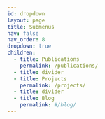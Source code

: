 ```yaml
---
id: dropdown
layout: page
title: Submenus
nav: false
nav_order: 8
dropdown: true
children:
  - title: Publications
    permalink: /publications/
  - title: divider
  - title: Projects
    permalink: /projects/
  - title: divider
  - title: Blog
    permalink: #/blog/
---
```

